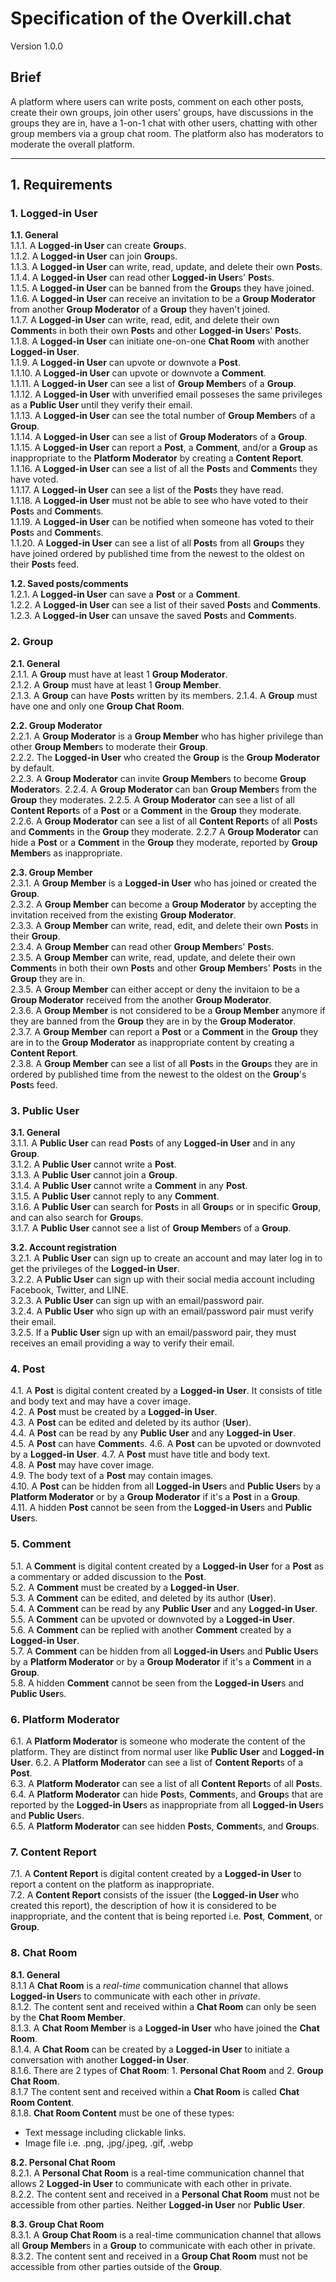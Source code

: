 # Specification of the Overkill.chat

Version 1.0.0

## Brief

A platform where users can write posts, comment on each other posts, create their own groups, join other users' groups, have discussions in the groups they are in, have a 1-on-1 chat with other users, chatting with other group members via a group chat room. The platform also has moderators to moderate the overall platform.

---

## 1. Requirements

### 1. Logged-in User

**1.1. General**  
1.1.1. A **Logged-in User** can create **Group**s.  
1.1.2. A **Logged-in User** can join **Group**s.  
1.1.3. A **Logged-in User** can write, read, update, and delete their own **Post**s.  
1.1.4. A **Logged-in User** can read other **Logged-in User**s' **Post**s.  
1.1.5. A **Logged-in User** can be banned from the **Group**s they have joined.  
1.1.6. A **Logged-in User** can receive an invitation to be a **Group Moderator** from another **Group Moderator** of a **Group** they haven't joined.  
1.1.7. A **Logged-in User** can write, read, edit, and delete their own **Comment**s in both their own **Post**s and other **Logged-in User**s' **Post**s.  
1.1.8. A **Logged-in User** can initiate one-on-one **Chat Room** with another **Logged-in User**.  
1.1.9. A **Logged-in User** can upvote or downvote a **Post**.  
1.1.10. A **Logged-in User** can upvote or downvote a **Comment**.  
1.1.11. A **Logged-in User** can see a list of **Group Member**s of a **Group**.  
1.1.12. A **Logged-in User** with unverified email posseses the same privileges as a **Public User** until they verify their email.  
1.1.13. A **Logged-in User** can see the total number of **Group Member**s of a **Group**.  
1.1.14. A **Logged-in User** can see a list of **Group Moderator**s of a **Group**.  
1.1.15. A **Logged-in User** can report a **Post**, a **Comment**, and/or a **Group** as inappropriate to the **Platform Moderator** by creating a **Content Report**.  
1.1.16. A **Logged-in User** can see a list of all the **Post**s and **Comment**s they have voted.  
1.1.17. A **Logged-in User** can see a list of the **Post**s they have read.  
1.1.18. A **Logged-in User** must not be able to see who have voted to their **Post**s and **Comment**s.  
1.1.19. A **Logged-in User** can be notified when someone has voted to their **Post**s and **Comment**s.  
1.1.20. A **Logged-in User** can see a list of all **Post**s from all **Group**s they have joined ordered by published time from the newest to the oldest on their **Post**s feed.

**1.2. Saved posts/comments**  
1.2.1. A **Logged-in User** can save a **Post** or a **Comment**.  
1.2.2. A **Logged-in User** can see a list of their saved **Post**s and **Comments**.  
1.2.3. A **Logged-in User** can unsave the saved **Post**s and **Comment**s.

### 2. Group

**2.1. General**  
2.1.1. A **Group** must have at least 1 **Group Moderator**.  
2.1.2. A **Group** must have at least 1 **Group Member**.  
2.1.3. A **Group** can have **Post**s written by its members.
2.1.4. A **Group** must have one and only one **Group Chat Room**.

**2.2. Group Moderator**  
2.2.1. A **Group Moderator** is a **Group Member** who has higher privilege than other **Group Member**s to moderate their **Group**.  
2.2.2. The **Logged-in User** who created the **Group** is the **Group Moderator** by default.  
2.2.3. A **Group Moderator** can invite **Group Member**s to become **Group Moderator**s.
2.2.4. A **Group Moderator** can ban **Group Member**s from the **Group** they moderates.
2.2.5. A **Group Moderator** can see a list of all **Content Report**s of a **Post** or a **Comment** in the **Group** they moderate.  
2.2.6. A **Group Moderator** can see a list of all **Content Report**s of all **Post**s and **Comment**s in the **Group** they moderate.
2.2.7 A **Group Moderator** can hide a **Post** or a **Comment** in the **Group** they moderate, reported by **Group Member**s as inappropriate.

**2.3. Group Member**  
2.3.1. A **Group Member** is a **Logged-in User** who has joined or created the **Group**.  
2.3.2. A **Group Member** can become a **Group Moderator** by accepting the invitation received from the existing **Group Moderator**.  
2.3.3. A **Group Member** can write, read, edit, and delete their own **Post**s in their **Group**.  
2.3.4. A **Group Member** can read other **Group Member**s' **Post**s.  
2.3.5. A **Group Member** can write, read, update, and delete their own **Comment**s in both their own **Post**s and other **Group Member**s' **Post**s in the **Group** they are in.  
2.3.5. A **Group Member** can either accept or deny the invitaion to be a **Group Moderator** received from the another **Group Moderator**.  
2.3.6. A **Group Member** is not considered to be a **Group Member** anymore if they are banned from the **Group** they are in by the **Group Moderator**.  
2.3.7. A **Group Member** can report a **Post** or a **Comment** in the **Group** they are in to the **Group Moderator** as inappropriate content by creating a **Content Report**.  
2.3.8. A **Group Member** can see a list of all **Post**s in the **Group**s they are in ordered by published time from the newest to the oldest on the **Group**'s **Post**s feed.

### 3. Public User

**3.1. General**  
3.1.1. A **Public User** can read **Post**s of any **Logged-in User** and in any **Group**.  
3.1.2. A **Public User** cannot write a **Post**.  
3.1.3. A **Public User** cannot join a **Group**.  
3.1.4. A **Public User** cannot write a **Comment** in any **Post**.  
3.1.5. A **Public User** cannot reply to any **Comment**.  
3.1.6. A **Public User** can search for **Post**s in all **Group**s or in specific **Group**, and can also search for **Group**s.  
3.1.7. A **Public User** cannot see a list of **Group Member**s of a **Group**.

**3.2. Account registration**  
3.2.1. A **Public User** can sign up to create an account and may later log in to get the privileges of the **Logged-in User**.  
3.2.2. A **Public User** can sign up with their social media account including Facebook, Twitter, and LINE.  
3.2.3. A **Public User** can sign up with an email/password pair.  
3.2.4. A **Public User** who sign up with an email/password pair must verify their email.  
3.2.5. If a **Public User** sign up with an email/password pair, they must receives an email providing a way to verify their email.

### 4. Post

4.1. A **Post** is digital content created by a **Logged-in User**. It consists of title and body text and may have a cover image.  
4.2. A **Post** must be created by a **Logged-in User**.  
4.3. A **Post** can be edited and deleted by its author (**User**).  
4.4. A **Post** can be read by any **Public User** and any **Logged-in User**.  
4.5. A **Post** can have **Comment**s.
4.6. A **Post** can be upvoted or downvoted by a **Logged-in User**.
4.7. A **Post** must have title and body text.  
4.8. A **Post** may have cover image.  
4.9. The body text of a **Post** may contain images.  
4.10. A **Post** can be hidden from all **Logged-in User**s and **Public User**s by a **Platform Moderator** or by a **Group Moderator** if it's a **Post** in a **Group**.  
4.11. A hidden **Post** cannot be seen from the **Logged-in User**s and **Public User**s.

### 5. Comment

5.1. A **Comment** is digital content created by a **Logged-in User** for a **Post** as a commentary or added discussion to the **Post**.  
5.2. A **Comment** must be created by a **Logged-in User**.  
5.3. A **Comment** can be edited, and deleted by its author (**User**).  
5.4. A **Comment** can be read by any **Public User** and any **Logged-in User**.  
5.5. A **Comment** can be upvoted or downvoted by a **Logged-in User**.  
5.6. A **Comment** can be replied with another **Comment** created by a **Logged-in User**.  
5.7. A **Comment** can be hidden from all **Logged-in User**s and **Public User**s by a **Platform Moderator** or by a **Group Moderator** if it's a **Comment** in a **Group**.  
5.8. A hidden **Comment** cannot be seen from the **Logged-in User**s and **Public User**s.

### 6. Platform Moderator

6.1. A **Platform Moderator** is someone who moderate the content of the platform. They are distinct from normal user like **Public User** and **Logged-in User**.
6.2. A **Platform Moderator** can see a list of **Content Report**s of a **Post**.  
6.3. A **Platform Moderator** can see a list of all **Content Report**s of all **Post**s.  
6.4. A **Platform Moderator** can hide **Post**s, **Comment**s, and **Group**s that are reported by the **Logged-in User**s as inappropriate from all **Logged-in User**s and **Public User**s.  
6.5. A **Platform Moderator** can see hidden **Post**s, **Comment**s, and **Group**s.

### 7. Content Report

7.1. A **Content Report** is digital content created by a **Logged-in User** to report a content on the platform as inappropriate.  
7.2. A **Content Report** consists of the issuer (the **Logged-in User** who created this report), the description of how it is considered to be inappropriate, and the content that is being reported i.e. **Post**, **Comment**, or **Group**.

### 8. Chat Room

**8.1. General**  
8.1.1 A **Chat Room** is a _real-time_ communication channel that allows **Logged-in User**s to communicate with each other in _private_.  
8.1.2. The content sent and received within a **Chat Room** can only be seen by the **Chat Room Member**.  
8.1.3. A **Chat Room Member** is a **Logged-in User** who have joined the **Chat Room**.  
8.1.4. A **Chat Room** can be created by a **Logged-in User** to initiate a conversation with another **Logged-in User**.  
8.1.6. There are 2 types of **Chat Room**: 1. **Personal Chat Room** and 2. **Group Chat Room**.  
8.1.7 The content sent and received within a **Chat Room** is called **Chat Room Content**.  
8.1.8. **Chat Room Content** must be one of these types:

- Text message including clickable links.
- Image file i.e. .png, .jpg/.jpeg, .gif, .webp

**8.2. Personal Chat Room**  
8.2.1. A **Personal Chat Room** is a real-time communication channel that allows 2 **Logged-in User** to communicate with each other in private.  
8.2.2. The content sent and received in a **Personal Chat Room** must not be accessible from other parties. Neither **Logged-in User** nor **Public User**.

**8.3. Group Chat Room**  
8.3.1. A **Group Chat Room** is a real-time communication channel that allows all **Group Member**s in a **Group** to communicate with each other in private.  
8.3.2. The content sent and received in a **Group Chat Room** must not be accessible from other parties outside of the **Group**.
